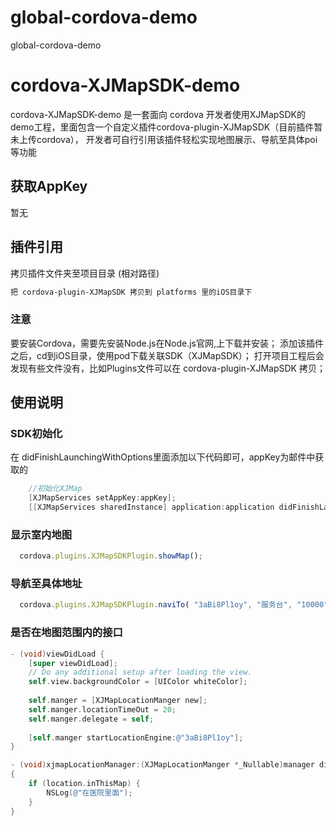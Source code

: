 # global-cordova-demo
global-cordova-demo
# cordova-XJMapSDK-demo

cordova-XJMapSDK-demo 是一套面向 cordova 开发者使用XJMapSDK的demo工程，里面包含一个自定义插件cordova-plugin-XJMapSDK（目前插件暂未上传cordova），
开发者可自行引用该插件轻松实现地图展示、导航至具体poi等功能

## 获取AppKey
暂无

## 插件引用
拷贝插件文件夹至项目目录 (相对路径)
```bash
把 cordova-plugin-XJMapSDK 拷贝到 platforms 里的iOS目录下
```

### 注意
要安装Cordova，需要先安装Node.js在Node.js官网,上下载并安装；
添加该插件之后，cd到iOS目录，使用pod下载关联SDK（XJMapSDK）；
打开项目工程后会发现有些文件没有，比如Plugins文件可以在 cordova-plugin-XJMapSDK 拷贝；
  
## 使用说明  

### SDK初始化
  在 didFinishLaunchingWithOptions里面添加以下代码即可，appKey为邮件中获取的
```objective-c
    //初始化XJMap
    [XJMapServices setAppKey:appKey];
    [[XJMapServices sharedInstance] application:application didFinishLaunchingWithOptions:launchOptions];
```


### 显示室内地图
```js
  cordova.plugins.XJMapSDKPlugin.showMap();
```
### 导航至具体地址
```js
  cordova.plugins.XJMapSDKPlugin.naviTo( "3aBi8Pl1oy", "服务台", "10000");
```
### 是否在地图范围内的接口
```objective-c
- (void)viewDidLoad {
    [super viewDidLoad];
    // Do any additional setup after loading the view.
    self.view.backgroundColor = [UIColor whiteColor];
    
    self.manger = [XJMapLocationManger new];
    self.manger.locationTimeOut = 20;
    self.manger.delegate = self;
    
    [self.manger startLocationEngine:@"3aBi8Pl1oy"];
}

- (void)xjmapLocationManager:(XJMapLocationManger *_Nullable)manager didUpdateLocation:(XJLocationInfo *_Nullable)location 
{
    if (location.inThisMap) {
        NSLog(@"在医院里面");
    }
}
```
	
